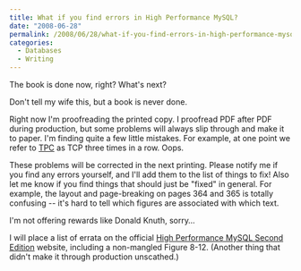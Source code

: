 ```yaml
---
title: What if you find errors in High Performance MySQL?
date: "2008-06-28"
permalink: /2008/06/28/what-if-you-find-errors-in-high-performance-mysql/
categories:
  - Databases
  - Writing
---
```

The book is done now, right? What's next?

Don't tell my wife this, but a book is never done.

Right now I'm proofreading the printed copy. I proofread PDF after PDF during production, but some problems will always slip through and make it to paper. I'm finding quite a few little mistakes. For example, at one point we refer to [TPC][1] as TCP three times in a row. Oops.

These problems will be corrected in the next printing. Please notify me if you find any errors yourself, and I'll add them to the list of things to fix! Also let me know if you find things that should just be "fixed" in general. For example, the layout and page-breaking on pages 364 and 365 is totally confusing -- it's hard to tell which figures are associated with which text.

I'm not offering rewards like Donald Knuth, sorry&#8230;

I will place a list of errata on the official [High Performance MySQL Second Edition][2] website, including a non-mangled Figure 8-12. (Another thing that didn't make it through production unscathed.)

 [1]: http://www.tpc.org/
 [2]: http://www.highperfmysql.com/
